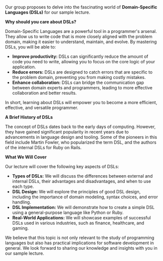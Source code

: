 Our group proposes to delve into the fascinating world of **Domain-Specific Languages (DSLs)** for our sample lecture.

**Why should you care about DSLs?**

Domain-Specific Languages are a powerful tool in a programmer's arsenal. They allow us to write code that is more closely aligned with the problem domain, making it easier to understand, maintain, and evolve. By mastering DSLs, you will be able to:

* **Improve productivity:** DSLs can significantly reduce the amount of code you need to write, allowing you to focus on the core logic of your application.
* **Reduce errors:** DSLs are designed to catch errors that are specific to the problem domain, preventing you from making costly mistakes.
* **Enhance collaboration:** DSLs can bridge the communication gap between domain experts and programmers, leading to more effective collaboration and better results.

In short, learning about DSLs will empower you to become a more efficient, effective, and versatile programmer.

**A Brief History of DSLs**

The concept of DSLs dates back to the early days of computing. However, they have gained significant popularity in recent years due to advancements in language design and tooling. Some of the pioneers in this field include Martin Fowler, who popularized the term DSL, and the authors of the internal DSLs for Ruby on Rails.

**What We Will Cover**

Our lecture will cover the following key aspects of DSLs:

* **Types of DSLs:** We will discuss the differences between external and internal DSLs, their advantages and disadvantages, and when to use each type.
* **DSL Design:** We will explore the principles of good DSL design, including the importance of domain modeling, syntax choices, and error handling.
* **DSL Implementation:** We will demonstrate how to create a simple DSL using a general-purpose language like Python or Ruby.
* **Real-World Applications:** We will showcase examples of successful DSLs used in various industries, such as finance, healthcare, and gaming.

We believe that this topic is not only relevant to the study of programming languages but also has practical implications for software development in general. We look forward to sharing our knowledge and insights with you in our sample lecture.
